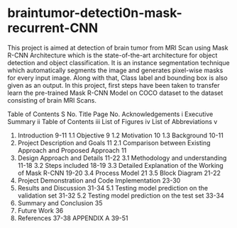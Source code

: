 # braintumor-detecti0n-mask-recurrent-CNN
This project is aimed at detection of brain tumor from MRI Scan using Mask R-CNN Architecture which is the state-of-the-art architecture for object detection and object classification. It is an instance segmentation technique which automatically segments the image and generates pixel-wise masks for every input image. Along with that, Class label and bounding box is also given as an output. In this project, first steps have been taken to transfer learn the pre-trained Mask R-CNN Model on COCO dataset to the dataset consisting of brain MRI Scans.



Table of Contents
S No.	Title	Page No.
	Acknowledgements		i
	Executive Summary	ii
	Table of Contents	iii
	List of Figures	iv
	List of Abbreviations	v
1.	Introduction	9-11
1.1	Objective	9
1.2	Motivation	10
1.3	Background	10-11
2.	Project Description and Goals 	11
2.1	Comparison between Existing Approach and Proposed Approach	11
3.	Design Approach and Details	11-22
3.1	Methodology and understanding	11-18
3.2	Steps included	18-19
3.3	Detailed Explanation of the Working of Mask R-CNN	19-20
3.4	Process Model	21
3.5	Block Diagram	21-22
4.	Project Demonstration and Code Implementation	23-30
5.	Results and Discussion	31-34
5.1	Testing model prediction on the validation set	31-32
5.2	Testing model prediction on the test set	33-34
6.	Summary and Conclusion	35
7.	Future Work	36
8.	References	37-38
	APPENDIX A	39-51

